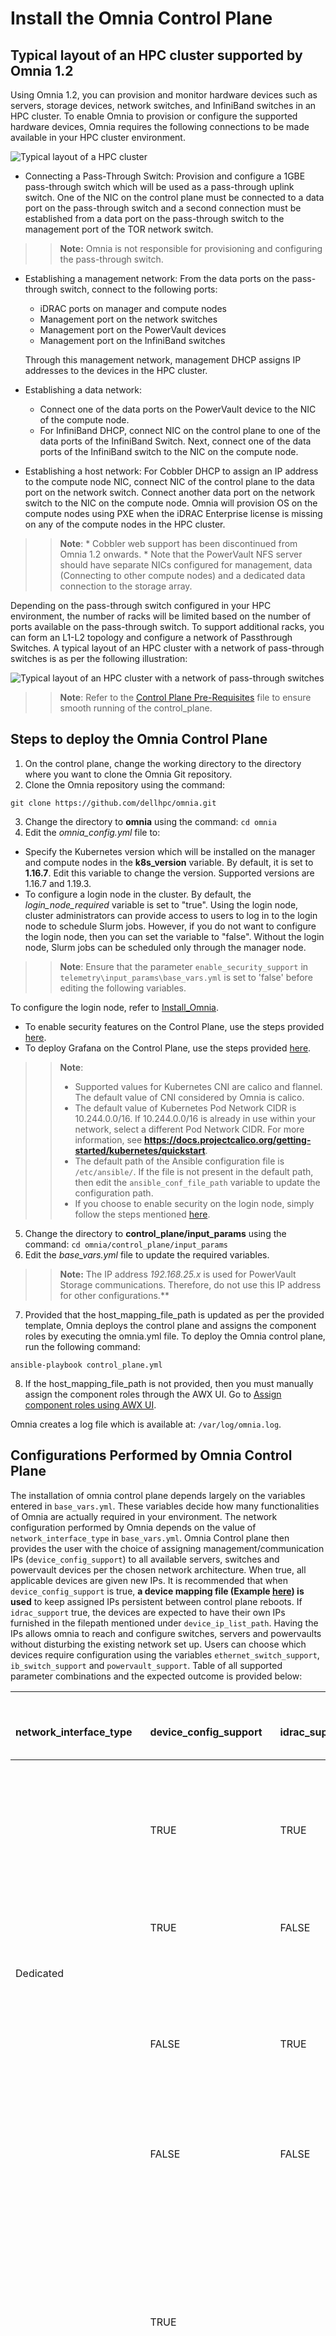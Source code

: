 # Install the Omnia Control Plane

## Typical layout of an HPC cluster supported by Omnia 1.2
Using Omnia 1.2, you can provision and monitor hardware devices such as servers, storage devices, network switches, and InfiniBand switches in an HPC cluster. To enable Omnia to provision or configure the supported hardware devices, Omnia requires the following connections to be made available in your HPC cluster environment. 

![Typical layout of a HPC cluster](../images/Omnia_Architecture.png)

* Connecting a Pass-Through Switch: Provision and configure a 1GBE pass-through switch which will be used as a pass-through uplink switch. One of the NIC on the control plane must be connected to a data port on the pass-through switch and a second connection must be established from a data port on the pass-through switch to the management port of the TOR network switch.  
>> **Note:**  Omnia is not responsible for provisioning and configuring the pass-through switch.
* Establishing a management network: From the data ports on the pass-through switch, connect to the following ports:
	* iDRAC ports on manager and compute nodes
	* Management port on the network switches
	* Management port on the PowerVault devices
	* Management port on the InfiniBand switches  

  Through this management network, management DHCP assigns IP addresses to the devices in the HPC cluster. 
* Establishing a data network: 
	* Connect one of the data ports on the PowerVault device to the NIC of the compute node. 
	* For InfiniBand DHCP, connect NIC on the control plane to one of the data ports of the InfiniBand Switch. Next, connect one of the data ports of the InfiniBand switch to the NIC on the compute node. 
* Establishing a host network: For Cobbler DHCP to assign an IP address to the compute node NIC, connect NIC of the control plane to the data port on the network switch. Connect another data port on the network switch to the NIC on the compute node. Omnia will provision OS on the compute nodes using PXE when the iDRAC Enterprise license is missing on any of the compute nodes in the HPC cluster.

>> __Note__:
	* Cobbler web support has been discontinued from Omnia 1.2 onwards.
	* Note that the PowerVault NFS server should have separate NICs configured for management, data (Connecting to other compute nodes) and a dedicated data connection to the storage array.

Depending on the pass-through switch configured in your HPC environment, the number of racks will be limited based on the number of ports available on the pass-through switch. To support additional racks, you can form an L1-L2 topology and configure a network of Passthrough Switches. A typical layout of an HPC cluster with a network of pass-through switches is as per the following illustration:  

![Typical layout of an HPC cluster with a network of pass-through switches](../images/Omnia_NetworkConfig_Inet.png)

>>__Note__: Refer to the [Control Plane Pre-Requisites](../PreRequisites/Control_Plane_PreReqs.md) file to ensure smooth running of the control_plane.

## Steps to deploy the Omnia Control Plane

1. On the control plane, change the working directory to the directory where you want to clone the Omnia Git repository.
2. Clone the Omnia repository using the command:
``` 
git clone https://github.com/dellhpc/omnia.git 
```
<!---
From release branch: 
``` 
git clone -b release https://github.com/dellhpc/omnia.git 
```-->
3. Change the directory to **omnia** using the command: `cd omnia`
4. Edit the *omnia_config.yml* file to:
* Specify the Kubernetes version which will be installed on the manager and compute nodes in the **k8s_version** variable. By default, it is set to **1.16.7**. Edit this variable to change the version. Supported versions are 1.16.7 and 1.19.3.
* To configure a login node in the cluster. By default, the *login_node_required* variable is set to "true". Using the login node, cluster administrators can provide access to users to log in to the login node to schedule Slurm jobs. However, if you do not want to configure the login node, then you can set the variable to "false". Without the login node, Slurm jobs can be scheduled only through the manager node.

>> __Note__: Ensure that the parameter `enable_security_support` in `telemetry\input_params\base_vars.yml` is set to 'false' before editing the following variables.

To configure the login node, refer to [Install_Omnia](INSTALL_OMNIA_CLI.md).
* To enable security features on the Control Plane, use the steps provided [here](../Security/ENABLE_SECURITY_CONTROL_PLANE.md).
* To deploy Grafana on the Control Plane, use the steps provided [here](../Telemetry_Visualization/TELEMETRY.md).

>> **Note**:
>> * Supported values for Kubernetes CNI are calico and flannel. The default value of CNI considered by Omnia is calico.	
>> * The default value of Kubernetes Pod Network CIDR is 10.244.0.0/16. If 10.244.0.0/16 is already in use within your network, select a different Pod Network CIDR. For more information, see __https://docs.projectcalico.org/getting-started/kubernetes/quickstart__.  
>> * The default path of the Ansible configuration file is `/etc/ansible/`. If the file is not present in the default path, then edit the `ansible_conf_file_path` variable to update the configuration path.
>> * If you choose to enable security on the login node, simply follow the steps mentioned [here](../Security/ENABLE_SECURITY_LOGIN_NODE.md).


5. Change the directory to **control_plane/input_params** using the command: `cd omnia/control_plane/input_params`
6. Edit the *base_vars.yml* file to update the required variables.
>> **Note:** The IP address *192.168.25.x* is used for PowerVault Storage communications. Therefore, do not use this IP address for other configurations.**  
 
7. Provided that the host_mapping_file_path is updated as per the provided template, Omnia deploys the control plane and assigns the component roles by executing the omnia.yml file.  To deploy the Omnia control plane, run the following command: 
```
ansible-playbook control_plane.yml
```  
8. If the host_mapping_file_path is not provided, then you must manually assign the component roles through the AWX UI. Go to [Assign component roles using AWX UI](USING_AWX_PLAYBOOKS.md#assign-component-roles-using-awx-ui).

Omnia creates a log file which is available at: `/var/log/omnia.log`.  


## Configurations Performed by Omnia Control Plane
The installation of omnia control plane depends largely on the variables entered in `base_vars.yml`. These variables decide how many functionalities of Omnia are actually required in your environment.
The network configuration performed by Omnia depends on the value of `network_interface_type` in `base_vars.yml`. Omnia Control plane then provides the user with the choice of assigning management/communication IPs (`device_config_support`) to all available servers, switches and powervault devices per the chosen network architecture. When true, all applicable devices are given new IPs. It is recommended that when `device_config_support` is true, __a device mapping file (Example [here](../../examples/mapping_device_file.csv)) is used__ to keep assigned IPs persistent between control plane reboots. If `idrac_support` true, the devices are expected to have their own IPs furnished in the filepath mentioned under `device_ip_list_path`. Having the IPs allows omnia to reach and configure switches, servers and powervaults without disturbing the existing network set up. Users can choose which devices require configuration using the variables `ethernet_switch_support`, `ib_switch_support` and `powervault_support`. Table of all supported parameter combinations and the expected outcome is provided below:
<table>
<thead>
  <tr>
    <th>&nbsp;&nbsp;&nbsp;<br>network_interface_type&nbsp;&nbsp;&nbsp;</th>
    <th>&nbsp;&nbsp;&nbsp;<br>device_config_support&nbsp;&nbsp;&nbsp;</th>
    <th>&nbsp;&nbsp;&nbsp;<br>idrac_support&nbsp;&nbsp;&nbsp;</th>
    <th>&nbsp;&nbsp;&nbsp;<br>Outcome&nbsp;&nbsp;&nbsp;</th>
    <th>&nbsp;&nbsp;&nbsp;<br>One Touch Config Support&nbsp;&nbsp;&nbsp;</th>
  </tr>
</thead>
<tbody>
  <tr>
    <td rowspan="4">&nbsp;&nbsp;&nbsp;<br>Dedicated&nbsp;&nbsp;&nbsp;</td>
    <td>&nbsp;&nbsp;&nbsp;<br>TRUE&nbsp;&nbsp;&nbsp;</td>
    <td>&nbsp;&nbsp;&nbsp;<br>TRUE&nbsp;&nbsp;&nbsp;</td>
    <td>&nbsp;&nbsp;&nbsp;<br>Omnia will assign IPs to all the&nbsp;&nbsp;&nbsp;management ports of the different devices. iDRAC and PXE provisioning is&nbsp;&nbsp;&nbsp;supported. Here, ethernet, InfiniBand and powervault configurations are&nbsp;&nbsp;&nbsp;supported.&nbsp;&nbsp;&nbsp;</td>
    <td>&nbsp;&nbsp;&nbsp;<br>Yes&nbsp;&nbsp;&nbsp;</td>
  </tr>
  <tr>
    <td>&nbsp;&nbsp;&nbsp;<br>TRUE&nbsp;&nbsp;&nbsp;</td>
    <td>&nbsp;&nbsp;&nbsp;<br>FALSE&nbsp;&nbsp;&nbsp;</td>
    <td>&nbsp;&nbsp;&nbsp;<br>An assert failure on&nbsp;&nbsp;&nbsp;control_plane_common will manifest and Omnia Control Plane will fail.&nbsp;&nbsp;&nbsp;</td>
    <td>&nbsp;&nbsp;&nbsp;<br>No&nbsp;&nbsp;&nbsp;</td>
  </tr>
  <tr>
    <td>&nbsp;&nbsp;&nbsp;<br>FALSE&nbsp;&nbsp;&nbsp;</td>
    <td>&nbsp;&nbsp;&nbsp;<br>TRUE&nbsp;&nbsp;&nbsp;</td>
    <td>&nbsp;&nbsp;&nbsp;<br>Assuming the device_ip_list is&nbsp;&nbsp;&nbsp;populated, mgmt_container will not be used to assign the IPs to all the mgmt&nbsp;&nbsp;&nbsp;ports as a device_ip_list indicates that IP assignment is&nbsp;&nbsp;&nbsp;already done. However, ethernet, InfiniBand, powervault configurations are&nbsp;&nbsp;&nbsp;supported.&nbsp;&nbsp;&nbsp;</td>
    <td>&nbsp;&nbsp;&nbsp;<br>Yes&nbsp;&nbsp;&nbsp;</td>
  </tr>
  <tr>
    <td>&nbsp;&nbsp;&nbsp;<br>FALSE&nbsp;&nbsp;&nbsp;</td>
    <td>&nbsp;&nbsp;&nbsp;<br>FALSE&nbsp;&nbsp;&nbsp;</td>
    <td>&nbsp;&nbsp;&nbsp;<br>No IPs will be assigned by&nbsp;&nbsp;&nbsp;Omnia. Provisioning will only be through PXE.&nbsp;&nbsp;&nbsp;</td>
    <td>&nbsp;&nbsp;&nbsp;<br>No&nbsp;&nbsp;&nbsp;</td>
  </tr>
  <tr>
    <td rowspan="4">&nbsp;&nbsp;&nbsp;<br>lom&nbsp;&nbsp;&nbsp;</td>
    <td rowspan="2">&nbsp;&nbsp;&nbsp;<br>TRUE&nbsp;&nbsp;&nbsp;</td>
    <td rowspan="4">&nbsp;&nbsp;&nbsp;<br>TRUE&nbsp;&nbsp;&nbsp;</td>
    <td>&nbsp;&nbsp;&nbsp;<br>When roce_nic_ip is populated,&nbsp;&nbsp;&nbsp;Omnia will assign IPs to both the management and data ports. Cobbler/pxe&nbsp;&nbsp;&nbsp;provisioning will be done via the `roce_network_nic`.&nbsp;&nbsp;&nbsp;</td>
    <td>&nbsp;&nbsp;&nbsp;<br>Yes&nbsp;&nbsp;&nbsp;</td>
  </tr>
  <tr>
    <td>&nbsp;&nbsp;&nbsp;<br>When roce_nic_ip is not&nbsp;&nbsp;&nbsp;populated,  the cobbler container will be used to assign IPs to both the&nbsp;&nbsp;&nbsp;iDRAC management port and the data ports. Both iDRAC and pxe mode of&nbsp;&nbsp;&nbsp;provisioning are supported. Here, ethernet, InfiniBand and powervault&nbsp;&nbsp;&nbsp;configurations are not supported.&nbsp;&nbsp;&nbsp;</td>
    <td>&nbsp;&nbsp;&nbsp;<br>No&nbsp;&nbsp;&nbsp;</td>
  </tr>
  <tr>
    <td rowspan="2">&nbsp;&nbsp;&nbsp;<br>FALSE&nbsp;&nbsp;&nbsp;</td>
    <td>&nbsp;&nbsp;&nbsp;<br>When roce_nic_ip is populated,&nbsp;&nbsp;&nbsp;management network container will come up, and it will be used to assign the&nbsp;&nbsp;&nbsp;management and data port IPs. This only will provide internet connection, if&nbsp;&nbsp;&nbsp;DNS settings are filled in base_vars.yml. <br>&nbsp;&nbsp;&nbsp;<br>Along with this , Cobbler PXE provisioning will be done&nbsp;&nbsp;&nbsp;over the high speed  data path or roce.&nbsp;&nbsp;&nbsp;</td>
    <td>&nbsp;&nbsp;&nbsp;<br>No&nbsp;&nbsp;&nbsp;</td>
  </tr>
  <tr>
    <td>&nbsp;&nbsp;&nbsp;<br>When roce_nic_ip is not&nbsp;&nbsp;&nbsp;populated, cobbler container will come up and will be responsible for&nbsp;&nbsp;&nbsp;mgmt. and data IP assignment as well as for providing the DNS configurations(&nbsp;&nbsp;&nbsp;if the parameters are given)&nbsp;&nbsp;&nbsp;</td>
    <td>&nbsp;&nbsp;&nbsp;<br>No&nbsp;&nbsp;&nbsp;</td>
  </tr>
</tbody>
</table>

>> __Note:__
>> * When `network interface` type is `lom`, `idrac_support` is assumed to be true irrespective of user input.
>> * Despite the value of `mgmt_network_nic` and `host_network_nic` being the same in LOM environments, the IPs assigned for management and data should not be in the same range. The start and end values of the management IP range and the host IP range cannot be the same.

Once all network configuration is complete, Omnia uses AWX to integrate a centralized log system, receive live updates of running jobs, scheduled jobs, etc. AWX can also be used to assign component roles, install kuberenetes, JupyterHub, Kubeflow, Slurm, Prometheus and Grafana.



Once all network configuration is complete, Omnia uses AWX to integrate a centralized log system, receive live updates of running jobs, scheduled jobs, etc. AWX can also be used to assign component roles, install kuberenetes, JupyterHub, Kubeflow, Slurm, Prometheus and Grafana.

## Credentials used by Omnia

The file `login_vars.yml` is populated with all credentials used by Omnia to deploy services.

If you want to view or edit the *login_vars.yml* file, run the following commands:
1. `cd input_params`
2. `ansible-vault view login_vars.yml --vault-password-file .login_vault_key` or `ansible-vault edit login_vars.yml --vault-password-file .login_vault_key`.

>> **Note**: It is suggested that you use the ansible-vault view or edit commands and that you do not use the ansible-vault decrypt or encrypt commands. If you have used the ansible-vault decrypt or encrypt commands, provide 644 permission to *login_vars.yml*.

## Default Ansible AWX configurations  
* The role used to deploy AWX within the *control_plane.yml* file: *webui_awx*.  
* All the pods are deployed in the specific namespace: *awx*.  
* The AWX reference source code repository: https://github.com/ansible/awx.git 

Omnia performs the following configurations on AWX:
* The organization's name is set to **DellEMC**.
* The project name is set to **omnia** which is the playbook's directory for the templates.
* For networking switches, InfiniBand switches, iDRAC, and PowerVault Storage, four inventories are available- **ethernet_inventory**, **infiniband_inventory**, **idrac_inventory**, **provisioned_idrac_inventory**, and **powervault_me4_inventory**.
* IP addresses of the hosts are stored in **node_inventory**.
* The device credentials are stored in **idrac_credential**, **ethernet_credential**, **infiniband_credential**, and **powervault_me4_credential**. The **node_credential** stores the credentials of nodes in the cluster. 
* Four groups are created under **node_inventory**-manager, compute, login, and nfs. All nodes in the inventory are to be added to these groups from the AWX UI by the user.
* iDRAC, networking switches, InfiniBand switches, and PowerVault storage devices can be configured using the respective templates: **idrac_template**, **ethernet_template**, **infiniband_template**, and **powervault_me4_template**. **deploy_omnia_template** is used to deploy Kubernetes and Slurm on the compute nodes. 
* Schedules are created for the **node_inventory_job** (every **60 minutes**) and the **device_inventory_job** (**once daily**) to dynamically retrieve and update node and device details to AWX. These jobs can also be run manually (node_inventory_job, device_inventory_job) if required.

>> **Note**: The AWX configurations are automatically performed by Omnia, and Dell Technologies recommends that you do not change the default configurations that are provided by Omnia as the functionality may be impacted.  

The AWX UI can be used to run playbooks such as `omnia.yml`. To set up red hat subscription, Slurm, Kubernetes, JupyterHub , configure devices etc, check out [Using AWX Playbooks](USING_AWX_PLAYBOOKS.md).


## Creating a new cluster 
From Omnia 1.2, the cobbler container OS will follow the OS on the control plane but will deploy multiple OS's based on the `provision_os` value in `base_vars.yml`.

 * When creating a new cluster, ensure that the iDRAC state is not PXE.
 * On adding the cluster, run the iDRAC template before running `control_plane.yml`
 * If the new cluster is to run on a different OS than the previous cluster, update the parameters `provision_os` and `iso_file_path` in `base_vars.yml`. Then run `control_plane.yml` 
 
>> Example: In a scenario where the user wishes to deploy Red Hat and Rocky on their multiple servers, below are the steps they would use:
>> 1. Set `provision_os` to redhat and `iso_file_path` to `/root/RedHat-8.5-DVD-x86_64-Current.iso`.
>> 2. Run `control_plane.yml` to provision leap and create a profile called `RedHat-x86_64` in the cobbler container.
>> 3. Set `provision_os` to rocky and `iso_file_path` to `/root/Rocky-8.x-x86_64-minimal.iso`.
>> 4. Run `control_plane.yml` to provision rocky and create a profile called `rocky-x86_64` in the cobbler container.


>> __Note:__ All compute nodes in a cluster must run the same OS. 

